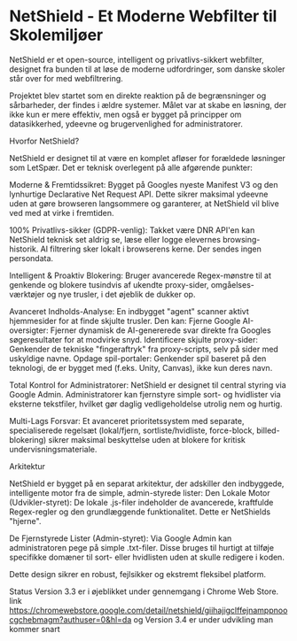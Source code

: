 # NetShield - Et Moderne Webfilter til Skolemiljøer

NetShield er et open-source, intelligent og privatlivs-sikkert webfilter, designet fra bunden til at løse de moderne udfordringer, som danske skoler står over for med webfiltrering.

Projektet blev startet som en direkte reaktion på de begrænsninger og sårbarheder, der findes i ældre systemer. Målet var at skabe en løsning, der ikke kun er mere effektiv, men også er bygget på principper om datasikkerhed, ydeevne og brugervenlighed for administratorer.

Hvorfor NetShield?

NetShield er designet til at være en komplet afløser for forældede løsninger som LetSpær. Det er teknisk overlegent på alle afgørende punkter:

Moderne & Fremtidssikret: Bygget på Googles nyeste Manifest V3 og den lynhurtige Declarative Net Request API. Dette sikrer maksimal ydeevne uden at gøre browseren langsommere og garanterer, at NetShield vil blive ved med at virke i fremtiden.

 100% Privatlivs-sikker (GDPR-venlig): Takket være DNR API'en kan NetShield teknisk set aldrig se, læse eller logge elevernes browsing-historik. Al filtrering sker lokalt i browserens kerne. Der sendes ingen persondata.

 Intelligent & Proaktiv Blokering: Bruger avancerede Regex-mønstre til at genkende og blokere tusindvis af ukendte proxy-sider, omgåelses-værktøjer og nye trusler, i det øjeblik de dukker op.

 Avanceret Indholds-Analyse: En indbygget "agent" scanner aktivt hjemmesider for at finde skjulte trusler. Den kan:
Fjerne Google AI-oversigter: Fjerner dynamisk de AI-genererede svar direkte fra Googles søgeresultater for at modvirke snyd.
Identificere skjulte proxy-sider: Genkender de tekniske "fingeraftryk" fra proxy-scripts, selv på sider med uskyldige navne.
Opdage spil-portaler: Genkender spil baseret på den teknologi, de er bygget med (f.eks. Unity, Canvas), ikke kun deres navn.

 Total Kontrol for Administratorer: NetShield er designet til central styring via Google Admin. Administratorer kan fjernstyre simple sort- og hvidlister via eksterne tekstfiler, hvilket gør daglig vedligeholdelse utrolig nem og hurtig.

 Multi-Lags Forsvar: Et avanceret prioritetssystem med separate, specialiserede regelsæt (lokal/fjern, sortliste/hvidliste, force-block, billed-blokering) sikrer maksimal beskyttelse uden at blokere for kritisk undervisningsmateriale.

Arkitektur

NetShield er bygget på en separat arkitektur, der adskiller den indbyggede, intelligente motor fra de simple, admin-styrede lister:
Den Lokale Motor (Udvikler-styret): De lokale .js-filer indeholder de avancerede, kraftfulde Regex-regler og den grundlæggende funktionalitet. Dette er NetShields "hjerne".

De Fjernstyrede Lister (Admin-styret): Via Google Admin kan administratoren pege på simple .txt-filer. Disse bruges til hurtigt at tilføje specifikke domæner til sort- eller hvidlisten uden at skulle redigere i koden.

Dette design sikrer en robust, fejlsikker og ekstremt fleksibel platform.

Status
Version 3.3 er i øjeblikket under gennemgang i Chrome Web Store. link https://chromewebstore.google.com/detail/netshield/giihajigclffejnamppnoocgchebmagm?authuser=0&hl=da
og Version 3.4 er under udvikling man kommer snart
